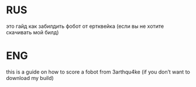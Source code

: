 # RUS
это гайд как забилдить фобот от ертквейка (если вы не хотите скачивать мой билд)
# ENG
this is a guide on how to score a fobot from 3arthqu4ke (if you don’t want to download my build)
